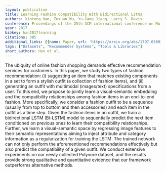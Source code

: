 ```yaml
---
layout: publication
title: Learning Fashion Compatibility With Bidirectional Lstms
authors: Xintong Han, Zuxuan Wu, Yu-Gang Jiang, Larry S. Davis
conference: Proceedings of the 25th ACM international conference on Multimedia
year: 2017
bibkey: han2017learning
citations: 385
additional_links: [{name: Paper, url: 'https://arxiv.org/abs/1707.05691'}]
tags: ["Datasets", "Recommender Systems", "Tools & Libraries"]
short_authors: Han et al.
---
```

The ubiquity of online fashion shopping demands effective recommendation
services for customers. In this paper, we study two types of fashion
recommendation: (i) suggesting an item that matches existing components in a
set to form a stylish outfit (a collection of fashion items), and (ii)
generating an outfit with multimodal (images/text) specifications from a user.
To this end, we propose to jointly learn a visual-semantic embedding and the
compatibility relationships among fashion items in an end-to-end fashion. More
specifically, we consider a fashion outfit to be a sequence (usually from top
to bottom and then accessories) and each item in the outfit as a time step.
Given the fashion items in an outfit, we train a bidirectional LSTM (Bi-LSTM)
model to sequentially predict the next item conditioned on previous ones to
learn their compatibility relationships. Further, we learn a visual-semantic
space by regressing image features to their semantic representations aiming to
inject attribute and category information as a regularization for training the
LSTM. The trained network can not only perform the aforementioned
recommendations effectively but also predict the compatibility of a given
outfit. We conduct extensive experiments on our newly collected Polyvore
dataset, and the results provide strong qualitative and quantitative evidence
that our framework outperforms alternative methods.